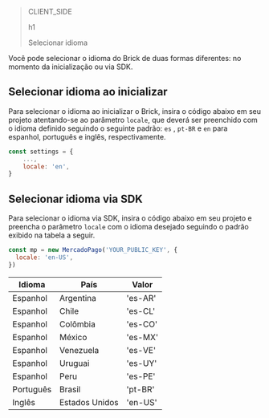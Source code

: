 > CLIENT_SIDE
>
> h1
>
> Selecionar idioma 

Você pode selecionar o idioma do Brick de duas formas diferentes: no momento da inicialização ou via SDK.

## Selecionar idioma ao inicializar

Para selecionar o idioma ao inicializar o Brick, insira o código abaixo em seu projeto atentando-se ao parâmetro `locale`, que deverá ser preenchido com o idioma definido seguindo o seguinte padrão: `es` , `pt-BR`  e `en` para espanhol, português e inglês, respectivamente.

```javascript
const settings = {
    ...,
    locale: 'en',
}
```

## Selecionar idioma via SDK

Para selecionar o idioma via SDK, insira o código abaixo em seu projeto e preencha o parâmetro `locale` com o idioma desejado seguindo o padrão exibido na tabela a seguir.

```javascript
const mp = new MercadoPago('YOUR_PUBLIC_KEY', {
  locale: 'en-US',
})
```

| Idioma | País | Valor |
|--- |--- |--- |
| Espanhol | Argentina | 'es-AR' |
| Espanhol | Chile | 'es-CL' |
| Espanhol | Colômbia | 'es-CO' |
| Espanhol | México | ​​'es-MX' |
| Espanhol | Venezuela | 'es-VE' |
| Espanhol | Uruguai | 'es-UY' |
| Espanhol | Peru | 'es-PE' |
| Português | Brasil | 'pt-BR' |
| Inglês | Estados Unidos | 'en-US' |